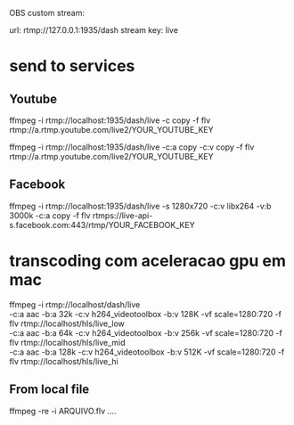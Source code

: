 OBS custom stream:

url: rtmp://127.0.0.1:1935/dash
stream key: live


# send to services

## Youtube

ffmpeg -i rtmp://localhost:1935/dash/live -c copy -f flv rtmp://a.rtmp.youtube.com/live2/YOUR_YOUTUBE_KEY

ffmpeg -i rtmp://localhost:1935/dash/live -c:a copy -c:v copy -f flv rtmp://a.rtmp.youtube.com/live2/YOUR_YOUTUBE_KEY

## Facebook
ffmpeg -i rtmp://localhost:1935/dash/live -s 1280x720 -c:v libx264 -v:b 3000k -c:a copy -f flv rtmps://live-api-s.facebook.com:443/rtmp/YOUR_FACEBOOK_KEY

# transcoding com aceleracao gpu em mac
ffmpeg -i rtmp://localhost/dash/live \
  -c:a aac -b:a 32k  -c:v h264_videotoolbox -b:v 128K -vf scale=1280:720 -f flv rtmp://localhost/hls/live_low \
  -c:a aac -b:a 64k  -c:v h264_videotoolbox -b:v 256k -vf scale=1280:720 -f flv rtmp://localhost/hls/live_mid \
  -c:a aac -b:a 128k -c:v h264_videotoolbox -b:v 512K -vf scale=1280:720 -f flv rtmp://localhost/hls/live_hi

## From local file
ffmpeg -re -i ARQUIVO.flv ....
